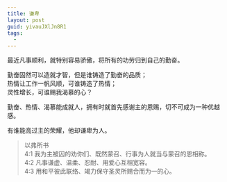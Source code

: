```yaml
---
title: 谦卑
layout: post
guid: yivauJXlJn8R1
tags:
  - 
---
```


最近凡事顺利，就特别容易骄傲，将所有的功劳归到自己的勤奋。

勤奋固然可以造就才智，但是谁铸造了勤奋的品质；  
热情让工作一帆风顺，可谁铸造了热情；  
灵性增长，可谁赐我渴慕的心？  

勤奋、热情、渴慕能成就人，拥有时就首先感谢主的恩赐，切不可成为一种优越感。

有谁能高过主的荣耀，他却谦卑为人。

> 以弗所书  
> 4:1	我为主被囚的劝你们、既然蒙召、行事为人就当与蒙召的恩相称。  
> 4:2	凡事谦虚、温柔、忍耐、用爱心互相宽容。  
> 4:3	用和平彼此联络、竭力保守圣灵所赐合而为一的心。  